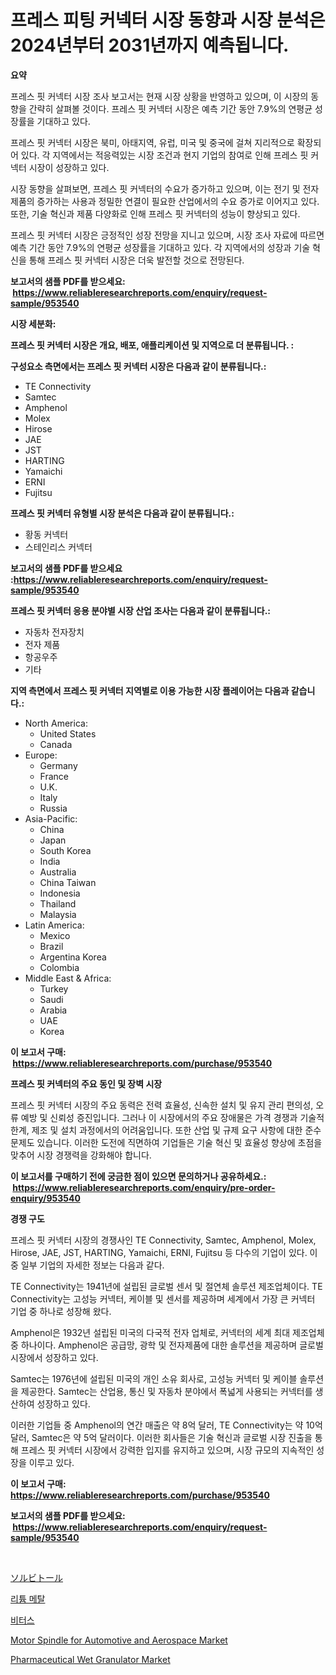 <p><h1>프레스 피팅 커넥터 시장 동향과 시장 분석은 2024년부터 2031년까지 예측됩니다.</h1></p><p><strong>요약</strong></p>
<p><p>프레스 핏 커넥터 시장 조사 보고서는 현재 시장 상황을 반영하고 있으며, 이 시장의 동향을 간략히 살펴볼 것이다. 프레스 핏 커넥터 시장은 예측 기간 동안 7.9%의 연평균 성장률을 기대하고 있다.</p><p>프레스 핏 커넥터 시장은 북미, 아태지역, 유럽, 미국 및 중국에 걸쳐 지리적으로 확장되어 있다. 각 지역에서는 적응력있는 시장 조건과 현지 기업의 참여로 인해 프레스 핏 커넥터 시장이 성장하고 있다.</p><p>시장 동향을 살펴보면, 프레스 핏 커넥터의 수요가 증가하고 있으며, 이는 전기 및 전자 제품의 증가하는 사용과 정밀한 연결이 필요한 산업에서의 수요 증가로 이어지고 있다. 또한, 기술 혁신과 제품 다양화로 인해 프레스 핏 커넥터의 성능이 향상되고 있다.</p><p>프레스 핏 커넥터 시장은 긍정적인 성장 전망을 지니고 있으며, 시장 조사 자료에 따르면 예측 기간 동안 7.9%의 연평균 성장률을 기대하고 있다. 각 지역에서의 성장과 기술 혁신을 통해 프레스 핏 커넥터 시장은 더욱 발전할 것으로 전망된다.</p></p>
<p><strong>보고서의 샘플 PDF를 받으세요: &nbsp;<a href="https://www.reliableresearchreports.com/enquiry/request-sample/953540">https://www.reliableresearchreports.com/enquiry/request-sample/953540</a></strong></p>
<p><strong>시장 세분화:</strong></p>
<p><strong> 프레스 핏 커넥터 시장은 개요, 배포, 애플리케이션 및 지역으로 더 분류됩니다. :</strong></p>
<p><strong>구성요소 측면에서는 프레스 핏 커넥터 시장은 다음과 같이 분류됩니다.:</strong></p>
<p><ul><li>TE Connectivity</li><li>Samtec</li><li>Amphenol</li><li>Molex</li><li>Hirose</li><li>JAE</li><li>JST</li><li>HARTING</li><li>Yamaichi</li><li>ERNI</li><li>Fujitsu</li></ul></p>
<p><strong> 프레스 핏 커넥터 유형별 시장 분석은 다음과 같이 분류됩니다.:</strong></p>
<p><ul><li>황동 커넥터</li><li>스테인리스 커넥터</li></ul></p>
<p><strong>보고서의 샘플 PDF를 받으세요 :<a href="https://www.reliableresearchreports.com/enquiry/request-sample/953540">https://www.reliableresearchreports.com/enquiry/request-sample/953540</a></strong></p>
<p><strong> 프레스 핏 커넥터 응용 분야별 시장 산업 조사는 다음과 같이 분류됩니다.:</strong></p>
<p><ul><li>자동차 전자장치</li><li>전자 제품</li><li>항공우주</li><li>기타</li></ul></p>
<p><strong>지역 측면에서 프레스 핏 커넥터 지역별로 이용 가능한 시장 플레이어는 다음과 같습니다.:</strong></p>
<p><ul>
    <li>
        North America:
        <ul>
            <li>United States</li>
            <li>Canada</li>
        </ul>
    </li>
    <li>
        Europe:
        <ul>
            <li>Germany</li>
            <li>France</li>
            <li>U.K.</li>
            <li>Italy</li>
            <li>Russia</li>
        </ul>
    </li>
    <li>
        Asia-Pacific:
        <ul>
            <li>China</li>
            <li>Japan</li>
            <li>South Korea</li>
            <li>India</li>
            <li>Australia</li>
            <li>China Taiwan</li>
            <li>Indonesia</li>
            <li>Thailand</li>
            <li>Malaysia</li>
        </ul>
    </li>
    <li>
        Latin America:
        <ul>
            <li>Mexico</li>
            <li>Brazil</li>
            <li>Argentina Korea</li>
            <li>Colombia</li>
        </ul>
    </li>
    <li>
        Middle East & Africa:
        <ul>
            <li>Turkey</li>
            <li>Saudi</li>
            <li>Arabia</li>
            <li>UAE</li>
            <li>Korea</li>
        </ul>
    </li>
    </ul></p>
<p><strong>이 보고서 구매: &nbsp;<a href="https://www.reliableresearchreports.com/purchase/953540">https://www.reliableresearchreports.com/purchase/953540</a></strong></p>
<p><strong>프레스 핏 커넥터의 주요 동인 및 장벽 시장</strong></p>
<p><p>프레스 핏 커넥터 시장의 주요 동력은 전력 효율성, 신속한 설치 및 유지 관리 편의성, 오류 예방 및 신뢰성 증진입니다. 그러나 이 시장에서의 주요 장애물은 가격 경쟁과 기술적 한계, 제조 및 설치 과정에서의 어려움입니다. 또한 산업 및 규제 요구 사항에 대한 준수 문제도 있습니다. 이러한 도전에 직면하여 기업들은 기술 혁신 및 효율성 향상에 초점을 맞추어 시장 경쟁력을 강화해야 합니다.</p></p>
<p><strong>이 보고서를 구매하기 전에 궁금한 점이 있으면 문의하거나 공유하세요.: &nbsp;<a href="https://www.reliableresearchreports.com/enquiry/pre-order-enquiry/953540">https://www.reliableresearchreports.com/enquiry/pre-order-enquiry/953540</a></strong></p>
<p><strong>경쟁 구도</strong></p>
<p><p>프레스 핏 커넥터 시장의 경쟁사인 TE Connectivity, Samtec, Amphenol, Molex, Hirose, JAE, JST, HARTING, Yamaichi, ERNI, Fujitsu 등 다수의 기업이 있다. 이 중 일부 기업의 자세한 정보는 다음과 같다.</p><p>TE Connectivity는 1941년에 설립된 글로벌 센서 및 절연체 솔루션 제조업체이다. TE Connectivity는 고성능 커넥터, 케이블 및 센서를 제공하며 세계에서 가장 큰 커넥터 기업 중 하나로 성장해 왔다.</p><p>Amphenol은 1932년 설립된 미국의 다국적 전자 업체로, 커넥터의 세계 최대 제조업체 중 하나이다. Amphenol은 공급망, 광학 및 전자제품에 대한 솔루션을 제공하며 글로벌 시장에서 성장하고 있다.</p><p>Samtec는 1976년에 설립된 미국의 개인 소유 회사로, 고성능 커넥터 및 케이블 솔루션을 제공한다. Samtec는 산업용, 통신 및 자동차 분야에서 폭넓게 사용되는 커넥터를 생산하여 성장하고 있다.</p><p>이러한 기업들 중 Amphenol의 연간 매출은 약 8억 달러, TE Connectivity는 약 10억 달러, Samtec은 약 5억 달러이다. 이러한 회사들은 기술 혁신과 글로벌 시장 진출을 통해 프레스 핏 커넥터 시장에서 강력한 입지를 유지하고 있으며, 시장 규모의 지속적인 성장을 이루고 있다.</p></p>
<p><strong>이 보고서 구매: &nbsp; <a href="https://www.reliableresearchreports.com/purchase/953540">https://www.reliableresearchreports.com/purchase/953540</a></strong></p>
<p><strong>보고서의 샘플 PDF를 받으세요: &nbsp;<a href="https://www.reliableresearchreports.com/enquiry/request-sample/953540">https://www.reliableresearchreports.com/enquiry/request-sample/953540</a></strong><strong></strong></p>
<p>&nbsp;</p>
<p><p><a href="https://github.com/hwbcz413288296/Market-Research-Report-List-1/blob/main/3943268184804.md">ソルビトール</a></p><p><a href="https://github.com/fredrickeglers/Market-Research-Report-List-1/blob/main/3373272184829.md">리튬 메탈</a></p><p><a href="https://github.com/bunxhcci35271755/Market-Research-Report-List-1/blob/main/2707879184828.md">비터스</a></p><p><a href="https://github.com/Chiragrp22/Market-Research-Report-List-3/blob/main/motor-spindle-for-automotive-and-aerospace-market.md">Motor Spindle for Automotive and Aerospace Market</a></p><p><a href="https://issuu.com/reportprime-2/docs/pharmaceutical-wet-granulator-market-size-2030.ppt">Pharmaceutical Wet Granulator Market</a></p></p>